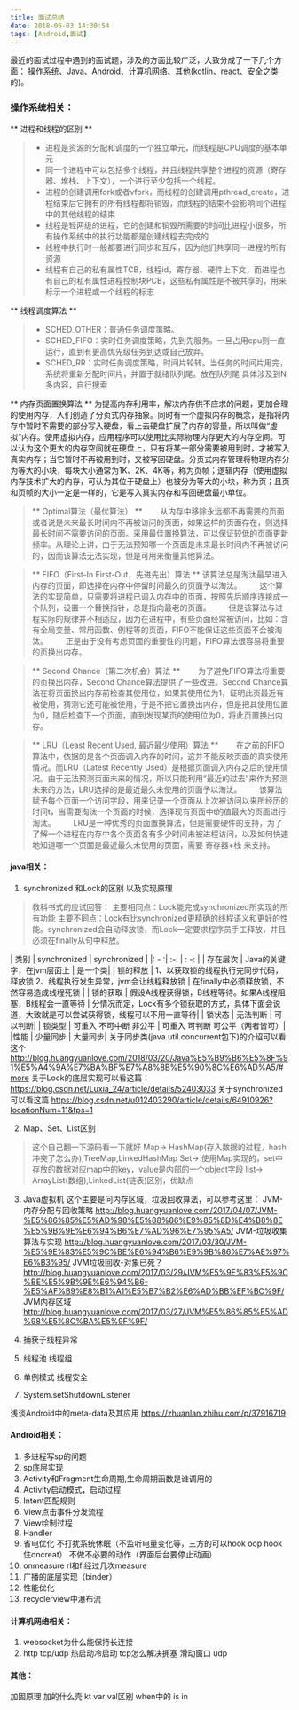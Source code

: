 ```yaml
---
title: 面试总结
date: 2018-06-03 14:30:54
tags: [Android,面试]
---
```

最近的面试过程中遇到的面试题，涉及的方面比较广泛，大致分成了一下几个方面：
操作系统、Java、Android、计算机网络、其他(kotlin、react、安全之类的)。
<!-- more -->

### 操作系统相关：

** 进程和线程的区别 **
> * 进程是资源的分配和调度的一个独立单元，而线程是CPU调度的基本单元 
> * 同一个进程中可以包括多个线程，并且线程共享整个进程的资源（寄存器、堆栈、上下文），一个进行至少包括一个线程。
> * 进程的创建调用fork或者vfork，而线程的创建调用pthread_create，进程结束后它拥有的所有线程都将销毁，而线程的结束不会影响同个进程中的其他线程的结束
> * 线程是轻两级的进程，它的创建和销毁所需要的时间比进程小很多，所有操作系统中的执行功能都是创建线程去完成的
> * 线程中执行时一般都要进行同步和互斥，因为他们共享同一进程的所有资源
> * 线程有自己的私有属性TCB，线程id，寄存器、硬件上下文，而进程也有自己的私有属性进程控制块PCB，这些私有属性是不被共享的，用来标示一个进程或一个线程的标志

** 线程调度算法 **
> * SCHED_OTHER：普通任务调度策略。
> * SCHED_FIFO：实时任务调度策略，先到先服务。一旦占用cpu则一直运行，直到有更高优先级任务到达或自己放弃。
> * SCHED_RR：实时任务调度策略，时间片轮转。当任务的时间片用完，系统将重新分配时间片，并置于就绪队列尾。放在队列尾
>具体涉及到N多内容，自行搜索

** 内存页面置换算法 **
为提高内存利用率，解决内存供不应求的问题，更加合理的使用内存，人们创造了分页式内存抽象。同时有一个虚拟内存的概念，是指将内存中暂时不需要的部分写入硬盘，看上去硬盘扩展了内存的容量，所以叫做“虚拟”内存。使用虚拟内存，应用程序可以使用比实际物理内存更大的内存空间。可以认为这个更大的内存空间就在硬盘上，只有将某一部分需要被用到时，才被写入真实内存；当它暂时不再被用到时，又被写回硬盘。分页式内存管理将物理内存分为等大的小块，每块大小通常为1K、2K、4K等，称为页帧；逻辑内存（使用虚拟内存技术扩大的内存，可认为其位于硬盘上）也被分为等大的小块，称为页；且页和页帧的大小一定是一样的，它是写入真实内存和写回硬盘最小单位。
> ** Optimal算法（最优算法） **
　　从内存中移除永远都不再需要的页面或者说是未来最长时间内不再被访问的页面，如果这样的页面存在，则选择最长时间不需要访问的页面。采用最佳置换算法，可以保证较低的页面更新频率。从理论上讲，由于无法预知哪一个页面是未来最长时间内不再被访问的，因而该算法无法实现，但是可用来衡量其他算法。

> ** FIFO（First-In First-Out，先进先出）算法 **
    该算法总是淘汰最早进入内存的页面，即选择在内存中停留时间最久的页面予以淘汰。
　　这个算法的实现简单，只需要将进程已调入内存中的页面，按照先后顺序连接成一个队列，设置一个替换指针，总是指向最老的页面。
　　但是该算法与进程实际的规律并不相适应，因为在进程中，有些页面经常被访问，比如：含有全局变量、常用函数、例程等的页面，FIFO不能保证这些页面不会被淘汰。
　　正是由于没有考虑页面的重要性的问题，FIFO算法很容易将重要的页换出内存。

> ** Second Chance（第二次机会）算法 **
　　为了避免FIFO算法将重要的页换出内存，Second Chance算法提供了一些改进。Second Chance算法在将页面换出内存前检查其使用位，如果其使用位为1，证明此页最近有被使用，猜测它还可能被使用，于是不把它置换出内存，但是把其使用位置为0，随后检查下一个页面，直到发现某页的使用位为0，将此页置换出内存。

> ** LRU（Least Recent Used, 最近最少使用）算法 **
　　在之前的FIFO算法中，依据的是各个页面调入内存的时间，这并不能反映页面的真实使用情况。而LRU（Latest Recently Used）是根据页面调入内存之后的使用情况。由于无法预测页面未来的情况，所以只能利用“最近的过去”来作为预测未来的方法，LRU选择的是最近最久未使用的页面予以淘汰。
　　该算法赋予每个页面一个访问字段，用来记录一个页面从上次被访问以来所经历的时间t，当需要淘汰一个页面的时候，选择现有页面中t的值最大的页面进行淘汰。
　　LRU是一种优秀的页面置换算法，但是需要硬件的支持，为了了解一个进程在内存中各个页面各有多少时间未被进程访问，以及如何快速地知道哪一个页面是最近最久未使用的页面，需要 寄存器+栈 来支持。

#### java相关：
1. synchronized 和Lock的区别 以及实现原理
>   教科书式的应试回答：
    主要相同点：Lock能完成synchronized所实现的所有功能
    主要不同点：Lock有比synchronized更精确的线程语义和更好的性能。synchronized会自动释放锁，而Lock一定要求程序员手工释放，并且必须在finally从句中释放。

| 类别 | synchronized | synchronized | 
|: - :| :-: | : -: | 
| 存在层次 | Java的关键字，在jvm层面上 | 是一个类|
| 锁的释放 | 1、以获取锁的线程执行完同步代码，释放锁 2、线程执行发生异常，jvm会让线程释放锁	| 在finally中必须释放锁，不然容易造成线程死锁 |
| 锁的获取 | 假设A线程获得锁，B线程等待。如果A线程阻塞，B线程会一直等待	| 分情况而定，Lock有多个锁获取的方式，具体下面会说道，大致就是可以尝试获得锁，线程可以不用一直等待|
| 锁状态 | 无法判断	| 可以判断|
| 锁类型 | 可重入 不可中断 非公平 | 可重入 可判断 可公平（两者皆可）|
|性能 | 少量同步 | 大量同步|
关于同步类(java.util.concurrent包下)的介绍可以看这个 http://blog.huangyuanlove.com/2018/03/20/Java%E5%B9%B6%E5%8F%91%E5%A4%9A%E7%BA%BF%E7%A8%8B%E5%90%8C%E6%AD%A5/#more
关于Lock的底层实现可以看这篇：https://blog.csdn.net/Luxia_24/article/details/52403033
关于synchronized可以看这篇 https://blog.csdn.net/u012403290/article/details/64910926?locationNum=11&fps=1

2. Map、Set、List区别
> 这个自己翻一下源码看一下就好
Map-> HashMap(存入数据的过程，hash冲突了怎么办),TreeMap,LinkedHashMap
Set-> 使用Map实现的，set中存放的数据对应map中的key，value是内部的一个object字段
list-> ArrayList(数组),LinkedList(链表)区别，优缺点

3. Java虚拟机
这个主要是问内存区域，垃圾回收算法，可以参考这里：
JVM-内存分配与回收策略 http://blog.huangyuanlove.com/2017/04/07/JVM-%E5%86%85%E5%AD%98%E5%88%86%E9%85%8D%E4%B8%8E%E5%9B%9E%E6%94%B6%E7%AD%96%E7%95%A5/
JVM-垃圾收集算法与实现  http://blog.huangyuanlove.com/2017/03/30/JVM-%E5%9E%83%E5%9C%BE%E6%94%B6%E9%9B%86%E7%AE%97%E6%B3%95/
JVM垃圾回收-对象已死？ http://blog.huangyuanlove.com/2017/03/29/JVM%E5%9E%83%E5%9C%BE%E5%9B%9E%E6%94%B6-%E5%AF%B9%E8%B1%A1%E5%B7%B2%E6%AD%BB%EF%BC%9F/
JVM内存区域 http://blog.huangyuanlove.com/2017/03/27/JVM%E5%86%85%E5%AD%98%E5%8C%BA%E5%9F%9F/

4. 捕获子线程异常
5. 线程池  线程组
6. 单例模式 线程安全
7. System.setShutdownListener

浅谈Android中的meta-data及其应用 https://zhuanlan.zhihu.com/p/37916719

#### Android相关：
1. 多进程写sp的问题
2. sp底层实现
3. Activity和Fragment生命周期,生命周期函数是谁调用的
4. Activity启动模式，启动过程
5. Intent匹配规则
6. View点击事件分发流程
7. View绘制过程
8. Handler
9. 省电优化  不打扰系统休眠（不监听电量变化等，三方的可以hook  oop  hook住oncreat） 不做不必要的动作（界面后台要停止动画）
10. onmeasure  rl和fl经过几次measure
11. 广播的底层实现（binder）
12. 性能优化
13. recyclerview中瀑布流

#### 计算机网络相关：
1. websocket为什么能保持长连接
2. http  tcp/udp 热启动冷启动  tcp怎么解决拥塞  滑动窗口 udp

#### 其他：

加固原理 加的什么壳
kt var  val区别  when中的 is  in

